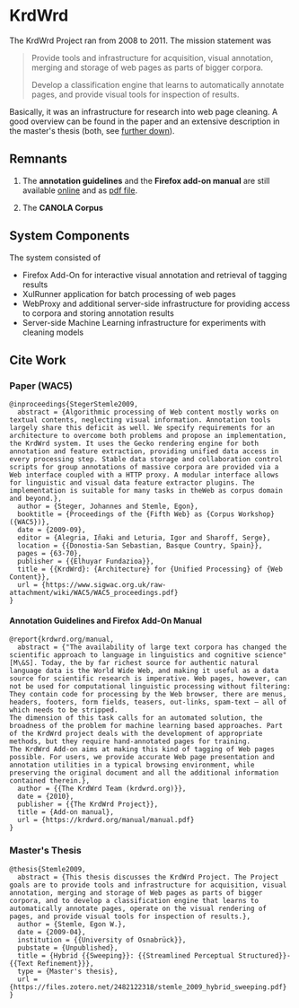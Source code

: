 # KrdWrd

The KrdWrd Project ran from 2008 to 2011. The mission statement was
> Provide tools and infrastructure for acquisition, visual annotation, merging and storage of web pages as parts of bigger corpora.
>
> Develop a classification engine that learns to automatically annotate pages, and provide visual tools for inspection of results.

Basically, it was an infrastructure for research into web page cleaning. A good
overview can be found in the paper and an extensive description in the master's thesis (both, see [further down](#cite-work)).

## Remnants

1. The **annotation guidelines** and the **Firefox add-on manual** are still
available [online](https://krdwrd.github.io/manual) and as [pdf
file](https://github.com/krdwrd/manual/releases/download/20100831/manual.pdf).

2. The **CANOLA Corpus**


## System Components

The system consisted of
- Firefox Add-On for interactive visual annotation and retrieval of tagging results
- XulRunner application for batch processing of web pages
- WebProxy and additional server-side infrastructure for providing access to
  corpora and storing annotation results
- Server-side Machine Learning infrastructure for experiments with cleaning models


## Cite Work

### Paper (WAC5)
<!-- {% raw %} -->
```
@inproceedings{StegerStemle2009,
  abstract = {Algorithmic processing of Web content mostly works on textual contents, neglecting visual information. Annotation tools largely share this deficit as well. We specify requirements for an architecture to overcome both problems and propose an implementation, the KrdWrd system. It uses the Gecko rendering engine for both annotation and feature extraction, providing unified data access in every processing step. Stable data storage and collaboration control scripts for group annotations of massive corpora are provided via a Web interface coupled with a HTTP proxy. A modular interface allows for linguistic and visual data feature extractor plugins. The implementation is suitable for many tasks in theWeb as corpus domain and beyond.},
  author = {Steger, Johannes and Stemle, Egon},
  booktitle = {Proceedings of the {Fifth Web} as {Corpus Workshop} ({WAC5})},
  date = {2009-09},
  editor = {Alegria, Iñaki and Leturia, Igor and Sharoff, Serge},
  location = {{Donostia-San Sebastian, Basque Country, Spain}},
  pages = {63-70},
  publisher = {{Elhuyar Fundazioa}},
  title = {{KrdWrd}: {Architecture} for {Unified Processing} of {Web Content}},
  url = {https://www.sigwac.org.uk/raw-attachment/wiki/WAC5/WAC5_proceedings.pdf}
}
```
<!-- {% endraw  %} -->

#### Annotation Guidelines and Firefox Add-On Manual
<!-- {% raw %} -->
```
@report{krdwrd.org/manual,
  abstract = {"The availability of large text corpora has changed the scientific approach to language in linguistics and cognitive science" [M\&S]. Today, the by far richest source for authentic natural language data is the World Wide Web, and making it useful as a data source for scientific research is imperative. Web pages, however, can not be used for computational linguistic processing without filtering: They contain code for processing by the Web browser, there are menus, headers, footers, form fields, teasers, out-links, spam-text – all of which needs to be stripped.
The dimension of this task calls for an automated solution, the broadness of the problem for machine learning based approaches. Part of the KrdWrd project deals with the development of appropriate methods, but they require hand-annotated pages for training.
The KrdWrd Add-on aims at making this kind of tagging of Web pages possible. For users, we provide accurate Web page presentation and annotation utilities in a typical browsing environment, while preserving the original document and all the additional information contained therein.},
  author = {{The KrdWrd Team (krdwrd.org)}},
  date = {2010},
  publisher = {{The KrdWrd Project}},
  title = {Add-on manual},
  url = {https://krdwrd.org/manual/manual.pdf}
}

```
<!-- {% endraw  %} -->

### Master's Thesis
<!-- {% raw %} -->
```
@thesis{Stemle2009,
  abstract = {This thesis discusses the KrdWrd Project. The Project goals are to provide tools and infrastructure for acquisition, visual annotation, merging and storage of Web pages as parts of bigger corpora, and to develop a classification engine that learns to automatically annotate pages, operate on the visual rendering of pages, and provide visual tools for inspection of results.},
  author = {Stemle, Egon W.},
  date = {2009-04},
  institution = {{University of Osnabrück}},
  pubstate = {Unpublished},
  title = {Hybrid {{Sweeping}}: {{Streamlined Perceptual Structured}}-{{Text Refinement}}},
  type = {Master's thesis},
  url = {https://files.zotero.net/2482122318/stemle_2009_hybrid_sweeping.pdf}
}

```
<!-- {% endraw  %} -->
